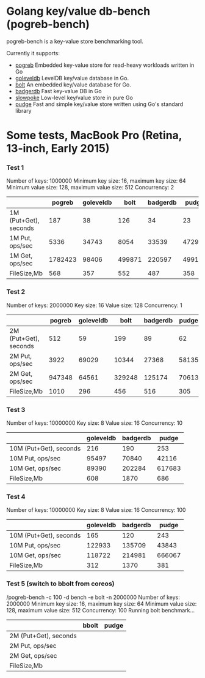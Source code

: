 Golang key/value db-bench (pogreb-bench)
========================================

pogreb-bench is a key-value store benchmarking tool. 


Currently it supports:

* [pogreb](https://github.com/akrylysov/pogreb) Embedded key-value store for read-heavy workloads written in Go
* [goleveldb](https://github.com/syndtr/goleveldb/) LevelDB key/value database in Go.
* [bolt](go.etcd.io/bbolt) An embedded key/value database for Go.
* [badgerdb](https://github.com/dgraph-io/badger) Fast key-value DB in Go
* [slowpoke](https://github.com/recoilme/slowpoke) Low-level key/value store in pure Go
* [pudge](https://github.com/recoilme/pudge) Fast and simple key/value store written using Go's standard library


Some tests, MacBook Pro (Retina, 13-inch, Early 2015)
=====================================================


### Test 1
Number of keys: 1000000
Minimum key size: 16, maximum key size: 64
Minimum value size: 128, maximum value size: 512
Concurrency: 2


|                       | pogreb  | goleveldb | bolt   | badgerdb | pudge  | slowpoke | pudge(mem) |
|-----------------------|---------|-----------|--------|----------|--------|----------|------------|
| 1M (Put+Get), seconds | 187     | 38        | 126    | 34       | 23     | 23       | 2          |
| 1M Put, ops/sec       | 5336    | 34743     | 8054   | 33539    | 47298  | 46789    | 439581     |
| 1M Get, ops/sec       | 1782423 | 98406     | 499871 | 220597   | 499172 | 445783   | 1652069    |
| FileSize,Mb           | 568     | 357       | 552    | 487      | 358    | 358      | 358        |



### Test 2
Number of keys: 2000000
Key size: 16
Value size: 128
Concurrency: 1


|                       | pogreb  | goleveldb | bolt   | badgerdb | pudge  | slowpoke | pudge(mem) |
|-----------------------|---------|-----------|--------|----------|--------|----------|------------|
| 2M (Put+Get), seconds | 512     | 59        | 199    | 89       | 62     | 56       | 5          |
| 2M Put, ops/sec       | 3922    | 69029     | 10344  | 27368    | 58135  | 59590    | 553112     |
| 2M Get, ops/sec       | 947348  | 64561     | 329248 | 125174   | 70613  | 86120    | 1014628    |
| FileSize,Mb           | 1010    | 296       | 456    | 516      | 305    | 305      | 305        |


### Test 3
Number of keys: 10000000
Key size: 8
Value size: 16
Concurrency: 10


|                       | goleveldb | badgerdb | pudge  |
|-----------------------|-----------|----------|--------|
| 10M (Put+Get), seconds| 216       | 190      | 253    |
| 10M Put, ops/sec      | 95497     | 70840    | 42116  |
| 10M Get, ops/sec      | 89390     | 202284   | 617683 |
| FileSize,Mb           | 608       | 1870     | 686    |


### Test 4
Number of keys: 10000000
Key size: 8
Value size: 16
Concurrency: 100


|                       | goleveldb | badgerdb | pudge  |
|-----------------------|-----------|----------|--------|
| 10M (Put+Get), seconds| 165       | 120      | 243    |
| 10M Put, ops/sec      | 122933    | 135709   | 43843  |
| 10M Get, ops/sec      | 118722    | 214981   | 666067 |
| FileSize,Mb           | 312       | 1370     | 381    |


### Test 5 (switch to bbolt from coreos)
/pogreb-bench -c 100 -d bench -e bolt -n 2000000
Number of keys: 2000000
Minimum key size: 16, maximum key size: 64
Minimum value size: 128, maximum value size: 512
Concurrency: 100
Running bolt benchmark...


|                       |  bbolt    | pudge  |
|-----------------------|-----------|--------|
| 2M (Put+Get), seconds |           |        |
| 2M Put, ops/sec       |           |        |
| 2M Get, ops/sec       |           |        |
| FileSize,Mb           |           |        |
